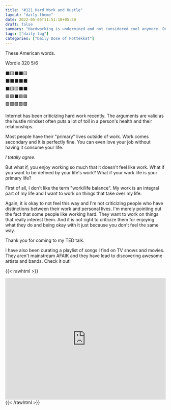 ```yaml
---
title: "#121 Hard Work and Hustle"
layout: "daily-theme"
date: 2022-05-05T11:51:18+05:30
draft: false
summary: "Hardworking is undermined and not considered cool anymore. Don't cancel me."
tags: ["daily log"]
categories: ["Daily Dose of Pottekkat"]
---
```


These American words.

Wordle 320 5/6

⬛🟨⬛⬛🟨\
⬛⬛⬛⬛⬛\
⬛🟨🟨⬛⬛\
🟩🟩⬛🟩🟩\
🟩🟩🟩🟩🟩

Internet has been criticizing hard work recently. The arguments are valid as the hustle mindset often puts a lot of toll in a person's health and their relationships.

Most people have their "primary" lives outside of work. Work comes secondary and it is perfectly fine. You can even love your job without having it consume your life.

_I totally agree._

But what if, you enjoy working so much that it doesn't feel like work. What if you want to be defined by your life's work? What if your work life is your primary life?

First of all, I don't like the term "work/life balance". My work is an integral part of my life and I want to work on things that take over my life.

Again, it is okay to not feel this way and I'm not criticizing people who have distinctions between their work and personal lives. I'm merely pointing out the fact that some people like working hard. They want to work on things that really interest them. And it is not right to criticize them for enjoying what they do and being okay with it just because you don't feel the same way.

Thank you for coming to my TED talk.

I have also been curating a playlist of songs I find on TV shows and movies. They aren't mainstream AFAIK and they have lead to discovering awesome artists and bands. Check it out!

{{< rawhtml >}}
<iframe src="https://open.spotify.com/embed/playlist/3cDHI7Lg37jBy0SQgcF28D?utm_source=generator" width="100%" height="380" frameBorder="0" allowfullscreen="" allow="autoplay; clipboard-write; encrypted-media; fullscreen; picture-in-picture"></iframe>
{{< /rawhtml >}}